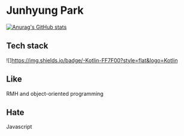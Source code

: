 # Junhyung Park

[![Anurag's GitHub stats](https://github-readme-stats.vercel.app/api?username=vjh0107)](https://github.com/anuraghazra/github-readme-stats)



## Tech stack
![]https://img.shields.io/badge/-Kotlin-FF7F00?style=flat&logo=Kotlin

## Like

RMH and object-oriented programming

## Hate

Javascript
